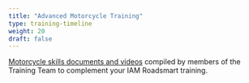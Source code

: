 ```yaml
---
title: "Advanced Motorcycle Training"
type: training-timeline
weight: 20
draft: false
---
```


[Motorcycle skills documents and videos](/training/documents/training-resources/ "Go to training resources page") compiled by members of the Training Team to complement your IAM Roadsmart training.
